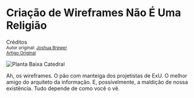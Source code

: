 Criação de Wireframes Não É Uma Religião
========================================
Créditos<br/>
<small>Autor original: [Joshua Brewer](http://52weeksofux.com/)<br/>[Artigo Original](http://52weeksofux.com/post/866406780/wireframing-is-not-a-religion)</small>

![Planta Baixa Catedral](http://media.tumblr.com/tumblr_l67bcq6jOA1qz7ace.jpg "Planta Baixa Catedral")

Ah, os wireframes. O pão com manteiga dos projetistas de ExU. O melhor amigo do arquiteto da informação. E, possívelmente, a maldição de nossa existência. Tudo depende de como você o vê.